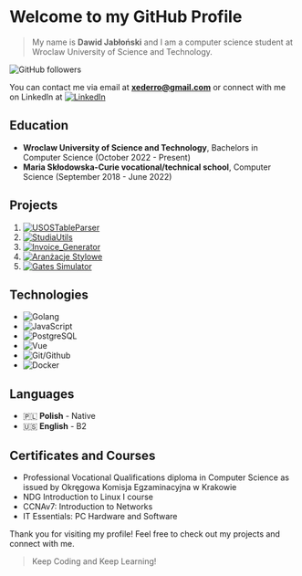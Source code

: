 # Welcome to my GitHub Profile

>My name is **Dawid Jabłoński** and I am a computer science student at Wroclaw University of Science and Technology.

![GitHub followers](https://img.shields.io/github/followers/xederro?color=blueviolet&style=flat-square)

You can contact me via email at **[xederro@gmail.com](mailto:xederro@gmail.com)** 
or connect with me on LinkedIn at [![LinkedIn](https://img.shields.io/badge/-LinkedIn-blue?style=flat-square&logo=linkedin&logoColor=white&link=https://linkedin.com/in/dawidjablonski)](https://linkedin.com/in/dawidjablonski)

## Education

-   **Wroclaw University of Science and Technology**, Bachelors in Computer Science (October 2022 - Present)
-   **Maria Skłodowska-Curie vocational/technical school**, Computer Science (September 2018 - June 2022)

## Projects

1. [![USOSTableParser](https://img.shields.io/badge/-USOSTableParser-blueviolet?style=flat-square&logo=github&logoColor=white&link=https://github.com/xederro/USOSTableParser)](https://xederro.github.io/USOSTableParser/)
2. [![StudiaUtils](https://img.shields.io/badge/-StudiaUtils-blueviolet?style=flat-square&logo=github&logoColor=white&link=https://github.com/xederro/StudiaUtils)](https://github.com/xederro/StudiaUtils)
3. [![Invoice_Generator](https://img.shields.io/badge/-Invoice_Generator-blueviolet?style=flat-square&logo=github&logoColor=white&link=https://github.com/xederro/lab-Invoice_Generator)](https://github.com/xederro/lab-Invoice_Generator)
4. [![Aranżacje Stylowe](https://img.shields.io/badge/-Aran%C5%BCacje_Stylowe-blueviolet?style=flat-square&logo=wordpress&logoColor=white&link=https://aranzacjestylowe.pl/)](https://aranzacjestylowe.pl/)
5. [![Gates Simulator](https://img.shields.io/badge/-Gates_Simulator-blueviolet?style=flat-square&logo=github&logoColor=white&link=https://github.com/cholewakrzysztof/lab-project)](https://github.com/cholewakrzysztof/lab-project)
   
## Technologies

-  ![Golang](https://img.shields.io/badge/-Golang-blueviolet?style=flat-square&logo=go&logoColor=white) 
-  ![JavaScript](https://img.shields.io/badge/-JavaScript-blueviolet?style=flat-square&logo=php&logoColor=white)
-  ![PostgreSQL](https://img.shields.io/badge/postgresql-blueviolet?style=flat-square&logo=postgresql&logoColor=white)
-  ![Vue](https://img.shields.io/badge/-Vue-blueviolet?style=flat-square&logo=vue.js&logoColor=white)
-  ![Git/Github](https://img.shields.io/badge/git-blueviolet?style=flat-square&logo=git&logoColor=white)
-  ![Docker](https://img.shields.io/badge/docker-blueviolet?style=flat-square&logo=docker&logoColor=white)


## Languages

-   🇵🇱 **Polish** - Native
-   🇺🇸 **English** - B2


## Certificates and Courses
-   Professional Vocational Qualifications diploma in Computer Science as issued by Okręgowa Komisja Egzaminacyjna w Krakowie
-   NDG Introduction to Linux I course
-   CCNAv7: Introduction to Networks
-   IT Essentials: PC Hardware and Software

Thank you for visiting my profile! Feel free to check out my projects and connect with me.

> Keep Coding and Keep Learning!
